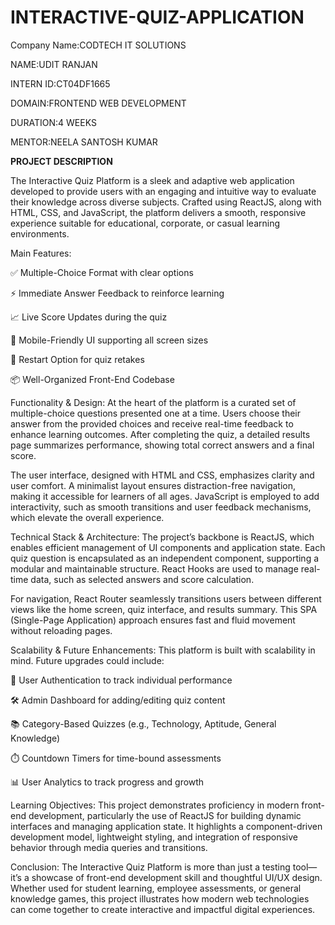 # INTERACTIVE-QUIZ-APPLICATION

Company Name:CODTECH IT SOLUTIONS

NAME:UDIT RANJAN

INTERN ID:CT04DF1665

DOMAIN:FRONTEND WEB DEVELOPMENT

DURATION:4 WEEKS

MENTOR:NEELA SANTOSH KUMAR

**PROJECT DESCRIPTION**

The Interactive Quiz Platform is a sleek and adaptive web application developed to provide users with an engaging and intuitive way to evaluate their knowledge across diverse subjects. Crafted using ReactJS, along with HTML, CSS, and JavaScript, the platform delivers a smooth, responsive experience suitable for educational, corporate, or casual learning environments.

Main Features:

✅ Multiple-Choice Format with clear options

⚡ Immediate Answer Feedback to reinforce learning

📈 Live Score Updates during the quiz

📱 Mobile-Friendly UI supporting all screen sizes

🔁 Restart Option for quiz retakes

📦 Well-Organized Front-End Codebase

Functionality & Design:
At the heart of the platform is a curated set of multiple-choice questions presented one at a time. Users choose their answer from the provided choices and receive real-time feedback to enhance learning outcomes. After completing the quiz, a detailed results page summarizes performance, showing total correct answers and a final score.

The user interface, designed with HTML and CSS, emphasizes clarity and user comfort. A minimalist layout ensures distraction-free navigation, making it accessible for learners of all ages. JavaScript is employed to add interactivity, such as smooth transitions and user feedback mechanisms, which elevate the overall experience.

Technical Stack & Architecture:
The project’s backbone is ReactJS, which enables efficient management of UI components and application state. Each quiz question is encapsulated as an independent component, supporting a modular and maintainable structure. React Hooks are used to manage real-time data, such as selected answers and score calculation.

For navigation, React Router seamlessly transitions users between different views like the home screen, quiz interface, and results summary. This SPA (Single-Page Application) approach ensures fast and fluid movement without reloading pages.

Scalability & Future Enhancements:
This platform is built with scalability in mind. Future upgrades could include:

🔐 User Authentication to track individual performance

🛠️ Admin Dashboard for adding/editing quiz content

📚 Category-Based Quizzes (e.g., Technology, Aptitude, General Knowledge)

⏱️ Countdown Timers for time-bound assessments

📊 User Analytics to track progress and growth

Learning Objectives:
This project demonstrates proficiency in modern front-end development, particularly the use of ReactJS for building dynamic interfaces and managing application state. It highlights a component-driven development model, lightweight styling, and integration of responsive behavior through media queries and transitions.

Conclusion:
The Interactive Quiz Platform is more than just a testing tool—it’s a showcase of front-end development skill and thoughtful UI/UX design. Whether used for student learning, employee assessments, or general knowledge games, this project illustrates how modern web technologies can come together to create interactive and impactful digital experiences.


